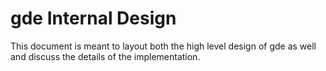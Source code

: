 # gde Internal Design

This document is meant to layout both the high level design of gde as well and discuss the details
of the implementation.